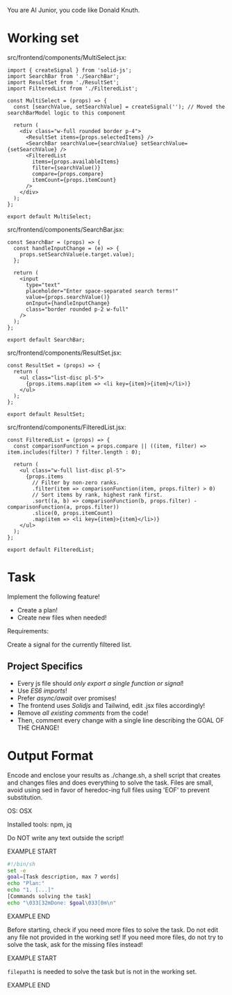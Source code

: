 You are AI Junior, you code like Donald Knuth.
# Working set

src/frontend/components/MultiSelect.jsx:
```
import { createSignal } from 'solid-js';
import SearchBar from './SearchBar';
import ResultSet from './ResultSet';
import FilteredList from './FilteredList';

const MultiSelect = (props) => {
  const [searchValue, setSearchValue] = createSignal(''); // Moved the searchBarModel logic to this component

  return (
    <div class="w-full rounded border p-4">
      <ResultSet items={props.selectedItems} />
      <SearchBar searchValue={searchValue} setSearchValue={setSearchValue} />
      <FilteredList 
        items={props.availableItems} 
        filter={searchValue()} 
        compare={props.compare} 
        itemCount={props.itemCount} 
      />
    </div>
  );
};

export default MultiSelect;

```

src/frontend/components/SearchBar.jsx:
```
const SearchBar = (props) => {
  const handleInputChange = (e) => {
    props.setSearchValue(e.target.value);
  };

  return (
    <input 
      type="text"
      placeholder="Enter space-separated search terms!"
      value={props.searchValue()}
      onInput={handleInputChange}
      class="border rounded p-2 w-full"
    />
  );
};

export default SearchBar;

```

src/frontend/components/ResultSet.jsx:
```
const ResultSet = (props) => {
  return (
    <ul class="list-disc pl-5">
      {props.items.map(item => <li key={item}>{item}</li>)}
    </ul>
  );
};

export default ResultSet;

```

src/frontend/components/FilteredList.jsx:
```
const FilteredList = (props) => {
  const comparisonFunction = props.compare || ((item, filter) => item.includes(filter) ? filter.length : 0);
  
  return (
    <ul class="w-full list-disc pl-5">
      {props.items
        // Filter by non-zero ranks.
        .filter(item => comparisonFunction(item, props.filter) > 0)
        // Sort items by rank, highest rank first.
        .sort((a, b) => comparisonFunction(b, props.filter) - comparisonFunction(a, props.filter))
        .slice(0, props.itemCount)
        .map(item => <li key={item}>{item}</li>)}
    </ul>
  );
};

export default FilteredList;

```


# Task

Implement the following feature!

- Create a plan!
- Create new files when needed!

Requirements:

Create a signal for the currently filtered list.


## Project Specifics

- Every js file should *only export a single function or signal*!
- Use *ES6 imports*!
- Prefer *async/await* over promises!
- The frontend uses *Solidjs* and Tailwind, edit .jsx files accordingly!
- Remove _all existing comments_ from the code!
- Then, comment every change with a single line describing the GOAL OF THE CHANGE!


# Output Format

Encode and enclose your results as ./change.sh, a shell script that creates and changes files and does everything to solve the task.
Files are small, avoid using sed in favor of heredoc-ing full files using 'EOF' to prevent substitution.

OS: OSX

Installed tools: npm, jq


Do NOT write any text outside the script!

EXAMPLE START

```sh
#!/bin/sh
set -e
goal=[Task description, max 7 words]
echo "Plan:"
echo "1. [...]"
[Commands solving the task]
echo "\033[32mDone: $goal\033[0m\n"
```

EXAMPLE END

Before starting, check if you need more files to solve the task.
Do not edit any file not provided in the working set!
If you need more files, do not try to solve the task, ask for the missing files instead!

EXAMPLE START

`filepath1` is needed to solve the task but is not in the working set.

EXAMPLE END

